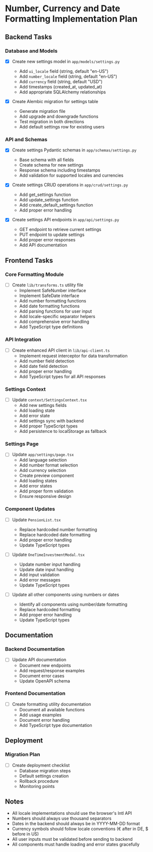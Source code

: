 # Number, Currency and Date Formatting Implementation Plan

## Backend Tasks

### Database and Models
- [x] Create new settings model in `app/models/settings.py`
  * Add `ui_locale` field (string, default "en-US")
  * Add `number_locale` field (string, default "en-US")
  * Add `currency` field (string, default "USD")
  * Add timestamps (created_at, updated_at)
  * Add appropriate SQLAlchemy relationships

- [x] Create Alembic migration for settings table
  * Generate migration file
  * Add upgrade and downgrade functions
  * Test migration in both directions
  * Add default settings row for existing users

### API and Schemas
- [x] Create settings Pydantic schemas in `app/schemas/settings.py`
  * Base schema with all fields
  * Create schema for new settings
  * Response schema including timestamps
  * Add validation for supported locales and currencies

- [x] Create settings CRUD operations in `app/crud/settings.py`
  * Add get_settings function
  * Add update_settings function
  * Add create_default_settings function
  * Add proper error handling

- [x] Create settings API endpoints in `app/api/settings.py`
  * GET endpoint to retrieve current settings
  * PUT endpoint to update settings
  * Add proper error responses
  * Add API documentation

## Frontend Tasks

### Core Formatting Module
- [ ] Create `lib/transforms.ts` utility file
  * Implement SafeNumber interface
  * Implement SafeDate interface
  * Add number formatting functions
  * Add date formatting functions
  * Add parsing functions for user input
  * Add locale-specific separator helpers
  * Add comprehensive error handling
  * Add TypeScript type definitions

### API Integration
- [ ] Create enhanced API client in `lib/api-client.ts`
  * Implement request interceptor for data transformation
  * Add number field detection
  * Add date field detection
  * Add proper error handling
  * Add TypeScript types for all API responses

### Settings Context
- [ ] Update `context/SettingsContext.tsx`
  * Add new settings fields
  * Add loading state
  * Add error state
  * Add settings sync with backend
  * Add proper TypeScript types
  * Add persistence to localStorage as fallback

### Settings Page
- [ ] Update `app/settings/page.tsx`
  * Add language selection
  * Add number format selection
  * Add currency selection
  * Create preview component
  * Add loading states
  * Add error states
  * Add proper form validation
  * Ensure responsive design

### Component Updates
- [ ] Update `PensionList.tsx`
  * Replace hardcoded number formatting
  * Replace hardcoded date formatting
  * Add proper error handling
  * Update TypeScript types

- [ ] Update `OneTimeInvestmentModal.tsx`
  * Update number input handling
  * Update date input handling
  * Add input validation
  * Add error messages
  * Update TypeScript types

- [ ] Update all other components using numbers or dates
  * Identify all components using number/date formatting
  * Replace hardcoded formatting
  * Add proper error handling
  * Update TypeScript types

## Documentation

### Backend Documentation
- [ ] Update API documentation
  * Document new endpoints
  * Add request/response examples
  * Document error cases
  * Update OpenAPI schema

### Frontend Documentation
- [ ] Create formatting utility documentation
  * Document all available functions
  * Add usage examples
  * Document error handling
  * Add TypeScript type documentation

## Deployment

### Migration Plan
- [ ] Create deployment checklist
  * Database migration steps
  * Default settings creation
  * Rollback procedure
  * Monitoring points

## Notes
- All locale implementations should use the browser's Intl API
- Numbers should always use thousand separators
- Dates in the backend should always be in YYYY-MM-DD format
- Currency symbols should follow locale conventions (€ after in DE, $ before in US)
- All user inputs must be validated before sending to backend
- All components must handle loading and error states gracefully 